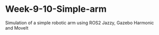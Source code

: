 # Week-9-10-Simple-arm
Simulation of a simple robotic arm using ROS2 Jazzy, Gazebo Harmonic and MoveIt
